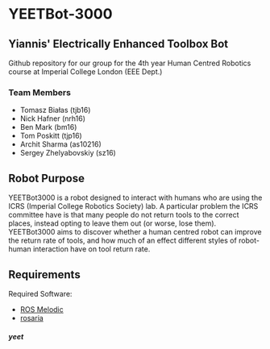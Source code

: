 # YEETBot-3000
## Yiannis' Electrically Enhanced Toolbox Bot

Github repository for our group for the 4th year Human Centred Robotics course at Imperial College London (EEE Dept.)

### Team Members
- Tomasz Białas (tjb16)
- Nick Hafner (nrh16)
- Ben Mark (bm16)
- Tom Poskitt (tjp16)
- Archit Sharma (as10216)
- Sergey Zhelyabovskiy (sz16)

## Robot Purpose

YEETBot3000 is a robot designed to interact with humans who are using the ICRS (Imperial College Robotics Society) lab. A particular problem the ICRS committee have is that many people do not return tools to the correct places, instead opting to leave them out (or worse, lose them). YEETBot3000 aims to discover whether a human centred robot can improve the return rate of tools, and how much of an effect different styles of robot-human interaction have on tool return rate.

## Requirements

Required Software:
 - [ROS Melodic](http://wiki.ros.org/melodic)
 - [rosaria](http://wiki.ros.org/ROSARIA/Tutorials/How%20to%20use%20ROSARIA)

##### yeet

